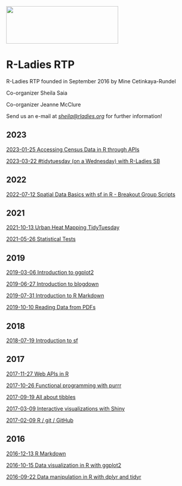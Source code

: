<img src="https://github.com/rladies/starter-kit/blob/master/logo/R-LadiesGlobal_RBG_online_LogoWithText_Horizontal.png" data-canonical-src="https://github.com/rladies/starter-kit/blob/master/logo/R-LadiesGlobal_RBG_online_LogoWithText_Horizontal.png" width="300" height="100" />

# R-Ladies RTP

R-Ladies RTP founded in September 2016 by Mine Cetinkaya-Rundel

Co-organizer Sheila Saia

Co-organizer Jeanne McClure

Send us an e-mail at *sheila@rladies.org* for further information!


## 2023 

[2023-01-25 Accessing Census Data in R through APIs](https://github.com/rladies/meetup-presentations_rtp/tree/master/2023-01-25-census-api-r)

[2023-03-22 #tidytuesday (on a Wednesday) with R-Ladies SB](https://github.com/rladies/meetup-presentations_rtp/tree/master/2023-03-22-tidytuesday)

## 2022

[2022-07-12 Spatial Data Basics with sf in R - Breakout Group Scripts](https://github.com/rladies/meetup-presentations_rtp/tree/master/2022-07-12-spatial-breakoutgroups)

## 2021

[2021-10-13 Urban Heat Mapping TidyTuesday](https://github.com/rladies/meetup-presentations_rtp/tree/master/2021-10-13-tidytuesday-uhi)

[2021-05-26 Statistical Tests](https://github.com/rladies/meetup-presentations_rtp/tree/master/2021-05-26-statistical-tests)

## 2019

[2019-03-06 Introduction to ggplot2](https://github.com/rladies/meetup-presentations_rtp/tree/master/2019-03-06-ggplot2)

[2019-06-27 Introduction to blogdown](https://github.com/rladies/meetup-presentations_rtp/tree/master/2019-06-27-blogdown)

[2019-07-31 Introduction to R Markdown](https://github.com/rladies/meetup-presentations_rtp/tree/master/2019-07-31-rmarkdown)

[2019-10-10 Reading Data from PDFs](https://github.com/rladies/meetup-presentations_rtp/tree/master/2019-10-10-data-from-pdf)

## 2018

[2018-07-19 Introduction to sf](https://github.com/rladies/meetup-presentations_rtp/tree/master/2018-07-19-sf)

## 2017

[2017-11-27 Web APIs in R](https://github.com/rladies/meetup-presentations_rtp/tree/master/2017-11-27-web-apis)

[2017-10-26 Functional programming with purrr](https://github.com/rladies/meetup-presentations_rtp/tree/master/2017-10-26-purrr)

[2017-09-19 All about tibbles](https://github.com/rladies/meetup-presentations_rtp/tree/master/2017-09-19-tibbles)

[2017-03-09 Interactive visualizations with Shiny](https://github.com/rladies/meetup-presentations_rtp/tree/master/2017-03-09-shiny)

[2017-02-09 R / git / GitHub](https://github.com/rladies/meetup-presentations_rtp/tree/master/2017-02-09-rgitgithub)

## 2016

[2016-12-13 R Markdown](https://github.com/rladies/meetup-presentations_rtp/tree/master/2016-12-13-rmarkdown)

[2016-10-15 Data visualization in R with ggplot2](https://github.com/rladies/meetup-presentations_rtp/tree/master/2016-10-15-data-viz-ggplot2)

[2016-09-22 Data manipulation in R with dplyr and tidyr](https://github.com/rladies/meetup-presentations_rtp/tree/master/2016-09-22-data-manipulation)
